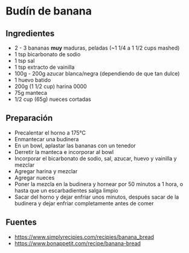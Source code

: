Budín de banana
===============

Ingredientes
------------

- 2 - 3 bananas **muy** maduras, peladas (~1 1/4 a 1 1/2 cups mashed)
- 1 tsp bicarbonato de sodio
- 1 tsp sal
- 1 tsp extracto de vainilla
- 100g - 200g azucar blanca/negra (dependiendo de que tan dulce)
- 1 huevo batido
- 200g (1 1/2 cup) harina 0000
- 75g manteca
- 1/2 cup (65g) nueces cortadas

Preparación
-----------

- Precalentar el horno a 175°C
- Enmantecar una budinera
- En un bowl, aplastar las bananas con un tenedor
- Derretir la manteca e incorporar al bowl
- Incorporar el bicarbonato de sodio, sal, azucar, huevo y vainilla y mezclar
- Agregar harina y mezclar
- Agregar nueces
- Poner la mezcla en la budinera y hornear por 50 minutos a 1 hora, o hasta
  que un escarbadientes salga limpio
- Sacar del horno y dejar enfriar unos minutos, después sacar de la budinera
  y dejar enfriar completamente antes de comer

Fuentes
-------

- https://www.simplyrecipies.com/recipies/banana_bread
- https://www.bonappetit.com/recipe/banana-bread
